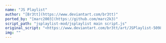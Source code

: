 ```yaml
---
name: "JS Playlist"
author: "[Br3tt](https://www.deviantart.com/br3tt)"
ported_by: "[marc2003](https://github.com/marc2k3)"
script_path: "jsplaylist-mod/jsplaylist main script.js"
original_script: "<https://www.deviantart.com/br3tt/art/JSPlaylist-509803158>"
img: ""
---
```

